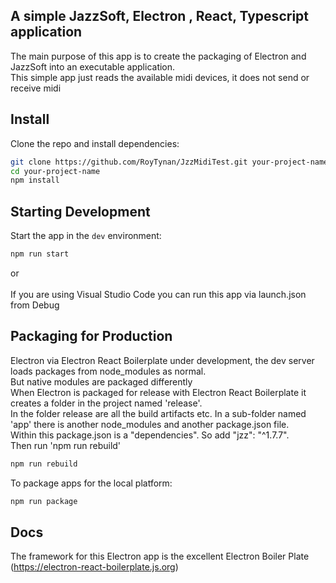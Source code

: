 ## A simple JazzSoft, Electron , React, Typescript application

The main purpose of this app is to create the packaging of Electron and JazzSoft into an executable application.<br>
This simple app just reads the available midi devices, it does not send or receive midi

## Install

Clone the repo and install dependencies:

```bash
git clone https://github.com/RoyTynan/JzzMidiTest.git your-project-name
cd your-project-name
npm install
```

## Starting Development

Start the app in the `dev` environment:

```bash
npm run start
```

or<br><br>
If you are using Visual Studio Code you can run this app via launch.json from Debug<br>

## Packaging for Production

Electron via Electron React Boilerplate under development, the dev server loads packages from node_modules as normal.<br>
But native modules are packaged differently<br>
When Electron is packaged for release with Electron React Boilerplate it creates a folder in the project named 'release'.<br>
In the folder release are all the build artifacts etc. In a sub-folder named 'app' there is another node_modules and another  package.json file.<br>
Within this package.json is a "dependencies".
So add  "jzz": "^1.7.7".<br>
Then run  'npm run rebuild'<br>


```bash
npm run rebuild
```

To package apps for the local platform:

```bash
npm run package
```

## Docs

The framework for this Electron app is the excellent Electron Boiler Plate (https://electron-react-boilerplate.js.org)



